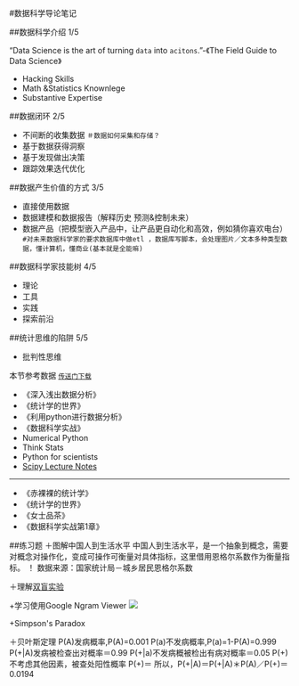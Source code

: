#数据科学导论笔记

##数据科学介绍 1/5

“Data Science is the art of turning `data` into `acitons`.”-《The Field Guide to Data Science》
+ Hacking Skills
+ Math &Statistics Knownlege
+ Substantive Expertise

##数据闭环 2/5
+ 不间断的收集数据  `＃数据如何采集和存储？`
+ 基于数据获得洞察
+ 基于发现做出决策
+ 跟踪效果迭代优化

##数据产生价值的方式 3/5
+ 直接使用数据
+ 数据建模和数据报告（解释历史 预测&控制未来）
+ 数据产品（把模型嵌入产品中，让产品更自动化和高效，例如猜你喜欢电台）
`#对未来数据科学家的要求数据库中做etl ，数据库写脚本，会处理图片／文本多种类型数据，懂计算机，懂商业(基本就是全能嘛)`

##数据科学家技能树 4/5
+ 理论
+ 工具
+ 实践
+ 探索前沿

##统计思维的陷阱 5/5
+ 批判性思维

本节参考数据 [`传送门下载`]( http://pan.baidu.com/s/1clyd46)
- 《深入浅出数据分析》
- 《统计学的世界》
- 《利用python进行数据分析》
- 《数据科学实战》
- Numerical Python
- Think Stats
- Python for scientists
- [Scipy Lecture Notes](http://scipy-lectures.org)

---
- 《赤裸裸的统计学》
- 《统计学的世界》
- 《女士品茶》
- 《数据科学实战第1章》

##练习题
＋图解中国人到生活水平
  中国人到生活水平，是一个抽象到概念，需要对概念对操作化，变成可操作可衡量对具体指标，这里借用恩格尔系数作为衡量指标。
  ！[]("https://raw.githubusercontent.com/panfeng3141/pic/master/恩格尔系数.png")
  数据来源：国家统计局－城乡居民恩格尔系数
  

＋理解[双盲实验](https://en.wikipedia.org/wiki/Blind_experiment#Double-blind_trials)

+学习使用Google Ngram Viewer
![]("https://raw.githubusercontent.com/panfeng3141/pic/master/goole.png")
  
+Simpson's Paradox

＋贝叶斯定理
P(A)发病概率,P(A)=0.001
P(a)不发病概率,P(a)=1-P(A)=0.999
P(+|A)发病被检查出对概率＝0.99
P(+|a)不发病概被检出有病对概率＝0.05
P(+)不考虑其他因素，被查处阳性概率
P(+)＝
所以，P(+|A)＝P(+|A)＊P(A)／P(+)＝0.0194




